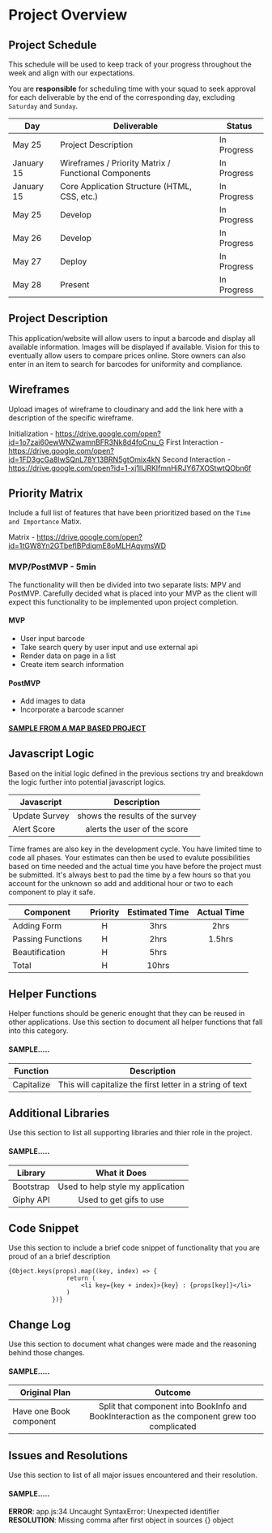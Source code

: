 # Project Overview

## Project Schedule

This schedule will be used to keep track of your progress throughout the week and align with our expectations.  

You are **responsible** for scheduling time with your squad to seek approval for each deliverable by the end of the corresponding day, excluding `Saturday` and `Sunday`.

| Day        | Deliverable                                          | Status      |
| ---------- | ---------------------------------------------------- | ----------- |
| May 25 | Project Description                                  | In Progress |
| January 15 | Wireframes / Priority Matrix / Functional Components | In Progress |
| January 15 | Core Application Structure (HTML, CSS, etc.)         | In Progress |
| May 25 | Develop                                                  | In Progress |
| May 26 | Develop                                                  | In Progress |
| May 27 | Deploy                                                   | In Progress |
| May 28 | Present                                                  | In Progress |




## Project Description

This application/website will allow users to input a barcode and display all available information. Images will be displayed if available. Vision for this to eventually allow users to compare prices online. Store owners can also enter in an item to search for barcodes for uniformity and compliance.

## Wireframes

Upload images of wireframe to cloudinary and add the link here with a description of the specific wireframe.


Initialization - https://drive.google.com/open?id=1o7zai60ewWNZwamnBFR3Nk8d4foCnu_G
First Interaction - https://drive.google.com/open?id=1FD3gcGa8lwSQnL78Y13BRN5gtOmix4kN
Second Interaction - https://drive.google.com/open?id=1-xj1lIJRKlfmnHiRJY67XOStwtQObn6f

## Priority Matrix

Include a full list of features that have been prioritized based on the `Time and Importance` Matix.  

Matrix - https://drive.google.com/open?id=1tGW8Yn2GTbeflBPdiqmE8oMLHAqymsWD

### MVP/PostMVP - 5min

The functionality will then be divided into two separate lists: MPV and PostMVP.  Carefully decided what is placed into your MVP as the client will expect this functionality to be implemented upon project completion.  

#### MVP 

- User input barcode
- Take search query by user input and use external api 
- Render data on page in a list
- Create item search information

#### PostMVP 

- Add images to data
- Incorporate a barcode scanner

#### [SAMPLE FROM A MAP BASED PROJECT](https://res.cloudinary.com/dvjtpejbw/image/upload/v1540221204/20181022_111216.jpg)

## Javascript Logic

Based on the initial logic defined in the previous sections try and breakdown the logic further into potential javascript logics. 


| Javascript    |           Description           |
| ------------- | :-----------------------------: |
| Update Survey | shows the results of the survey |
| Alert Score   |  alerts the user of the score   |


Time frames are also key in the development cycle.  You have limited time to code all phases.  Your estimates can then be used to evalute possibilities based on time needed and the actual time you have before the project must be submitted. It's always best to pad the time by a few hours so that you account for the unknown so add and additional hour or two to each component to play it safe.

| Component         | Priority | Estimated Time | Actual Time |
| ----------------- | :------: | :------------: | :---------: |
| Adding Form       |    H     |      3hrs      |    2hrs     |
| Passing Functions |    H     |      2hrs      |   1.5hrs    |
| Beautification    |    H     |      5hrs      |             |
| Total             |    H     |     10hrs      |             |

## Helper Functions
Helper functions should be generic enought that they can be reused in other applications. Use this section to document all helper functions that fall into this category.

#### SAMPLE.....
| Function   |                        Description                        |
| ---------- | :-------------------------------------------------------: |
| Capitalize | This will capitalize the first letter in a string of text |

## Additional Libraries
 Use this section to list all supporting libraries and thier role in the project. 
 
 #### SAMPLE.....
| Library   |           What it Does            |
| --------- | :-------------------------------: |
| Bootstrap | Used to help style my application |
| Giphy API |      Used to get gifs to use      |


## Code Snippet

Use this section to include a brief code snippet of functionality that you are proud of an a brief description  

```
{Object.keys(props).map((key, index) => {
      			return (
       				<li key={key + index}>{key} : {props[key]}</li>
      			)
    		})}
```

## Change Log
 Use this section to document what changes were made and the reasoning behind those changes.  

#### SAMPLE.....
| Original Plan           |                                           Outcome                                            |
| ----------------------- | :------------------------------------------------------------------------------------------: |
| Have one Book component | Split that component into BookInfo and BookInteraction as the component grew too complicated |

## Issues and Resolutions
 Use this section to list of all major issues encountered and their resolution.

#### SAMPLE.....
**ERROR**: app.js:34 Uncaught SyntaxError: Unexpected identifier                                
**RESOLUTION**: Missing comma after first object in sources {} object

